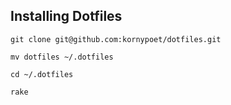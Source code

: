 ## Installing Dotfiles

```git clone git@github.com:kornypoet/dotfiles.git```

```mv dotfiles ~/.dotfiles```

```cd ~/.dotfiles```

```rake```
